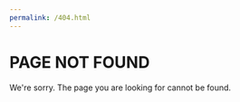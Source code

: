 ```yaml
---
permalink: /404.html
---
```

# PAGE NOT FOUND #

We're sorry. The page you are looking for cannot be found.